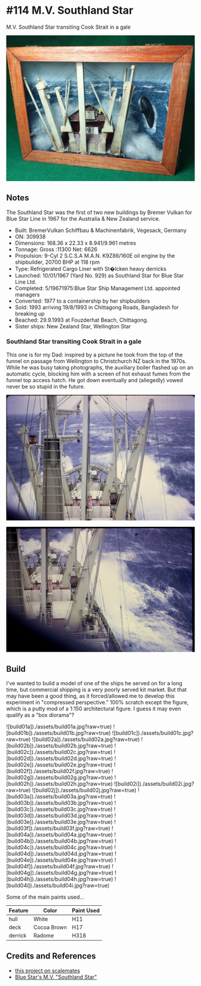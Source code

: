 # #114 M.V. Southland Star

M.V. Southland Star transiting Cook Strait in a gale

![Build](./assets/SouthlandStar_build.jpg?raw=true)

## Notes

The Southland Star was the first of two new buildings by Bremer Vulkan for Blue Star Line in 1967 for the Australia & New Zealand service.

* Built: BremerVulkan Schiffbau & Machinenfabrik, Vegesack, Germany
* ON: 309938
* Dimensions: 168.36 x 22.33 x 8.941/9.961 metres
* Tonnage: Gross :11300  Net: 6626
* Propulsion: 9-Cyl 2 S.C.S.A  M.A.N. K9Z86/160E oil engine by the shipbuilder, 20700 BHP at 118 rpm
* Type: Refrigerated Cargo Liner with St�lcken heavy derricks
* Launched: 10/01/1967 (Yard No. 929) as Southland Star for Blue Star Line Ltd.
* Completed: 5/19671975:Blue Star Ship Management Ltd. appointed managers
* Converted: 1977 to a containership by her shipbuilders
* Sold: 1993 arriving 19/8/1993 in Chittagong Roads, Bangladesh  for breaking up
* Beached: 29.9.1993 at Fouzderhat Beach, Chittagong.
* Sister ships: New Zealand Star, Wellington Star

### Southland Star transiting Cook Strait in a gale

This one is for my Dad: inspired by a picture he took from the top of the funnel on passage from Wellington to Christchurch NZ back in the 1970s. While he was busy taking photographs, the auxiliary boiler flashed up on an automatic cycle, blocking him with a screen of hot exhaust fumes from the funnel top access hatch. He got down eventually and (allegedly) vowed never be so stupid in the future.

![inspiration1](./assets/inspiration1.jpg?raw=true)

![inspiration2](./assets/inspiration2.jpg?raw=true)

## Build

I've wanted to build a model of one of the ships he served on for a long time, but commercial shipping is a very poorly served kit market. But that may have been a good thing, as it forced/allowed me to develop this experiment in "compressed perspective." 100% scratch except the figure, which is a putty mod of a 1:150 architectural figure. I guess it may even qualify as a "box diorama"?

![build01a])./assets/build01a.jpg?raw=true)
![build01b])./assets/build01b.jpg?raw=true)
![build01c])./assets/build01c.jpg?raw=true)
![build02a])./assets/build02a.jpg?raw=true)
![build02b])./assets/build02b.jpg?raw=true)
![build02c])./assets/build02c.jpg?raw=true)
![build02d])./assets/build02d.jpg?raw=true)
![build02e])./assets/build02e.jpg?raw=true)
![build02f])./assets/build02f.jpg?raw=true)
![build02g])./assets/build02g.jpg?raw=true)
![build02h])./assets/build02h.jpg?raw=true)
![build02i])./assets/build02i.jpg?raw=true)
![build02j])./assets/build02j.jpg?raw=true)
![build03a])./assets/build03a.jpg?raw=true)
![build03b])./assets/build03b.jpg?raw=true)
![build03c])./assets/build03c.jpg?raw=true)
![build03d])./assets/build03d.jpg?raw=true)
![build03e])./assets/build03e.jpg?raw=true)
![build03f])./assets/build03f.jpg?raw=true)
![build04a])./assets/build04a.jpg?raw=true)
![build04b])./assets/build04b.jpg?raw=true)
![build04c])./assets/build04c.jpg?raw=true)
![build04d])./assets/build04d.jpg?raw=true)
![build04e])./assets/build04e.jpg?raw=true)
![build04f])./assets/build04f.jpg?raw=true)
![build04g])./assets/build04g.jpg?raw=true)
![build04h])./assets/build04h.jpg?raw=true)
![build04i])./assets/build04i.jpg?raw=true)

Some of the main paints used...

| Feature               | Color                  | Paint Used |
|-----------------------|------------------------|------------|
| hull                  | White                  | H11  |
| deck                  | Cocoa Brown            | H17  |
| derrick               | Radome                 | H318 |

## Credits and References

* [this project on scalemates](https://www.scalemates.com/profiles/mate.php?id=74137&p=projects&project=171080)
* [Blue Star's  M.V.  "Southland Star"](https://www.bluestarline.org/southland.html)

